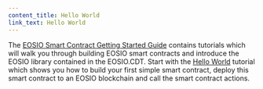 ```yaml
---
content_title: Hello World
link_text: Hello World
---
```


The [EOSIO Smart Contract Getting Started Guide](../../40_smart-contract-guides) contains tutorials which will walk you through building EOSIO smart contracts and introduce the EOSIO library contained in the EOSIO.CDT. Start with the [Hello World](../../40_smart-contract-guides/10_hello-world.md) tutorial which shows you how to build your first simple smart contract, deploy this smart contract to an EOSIO blockchain and call the smart contract actions. 


